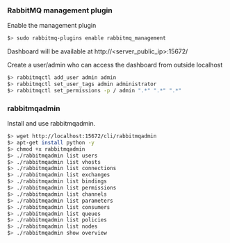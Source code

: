 ### RabbitMQ management plugin

Enable the management plugin
```sh
$> sudo rabbitmq-plugins enable rabbitmq_management
```

Dashboard will be available at http://<server_public_ip>:15672/


Create a user/admin who can access the dashboard from outside localhost  
```sh
$> rabbitmqctl add_user admin admin
$> rabbitmqctl set_user_tags admin administrator
$> rabbitmqctl set_permissions -p / admin ".*" ".*" ".*"
```

### rabbitmqadmin
Install and use rabbitmqadmin.
```sh
$> wget http://localhost:15672/cli/rabbitmqadmin
$> apt-get install python -y
$> chmod +x rabbitmqadmin
$> ./rabbitmqadmin list users
$> ./rabbitmqadmin list vhosts
$> ./rabbitmqadmin list connections
$> ./rabbitmqadmin list exchanges
$> ./rabbitmqadmin list bindings
$> ./rabbitmqadmin list permissions
$> ./rabbitmqadmin list channels
$> ./rabbitmqadmin list parameters
$> ./rabbitmqadmin list consumers
$> ./rabbitmqadmin list queues
$> ./rabbitmqadmin list policies
$> ./rabbitmqadmin list nodes
$> ./rabbitmqadmin show overview
```
